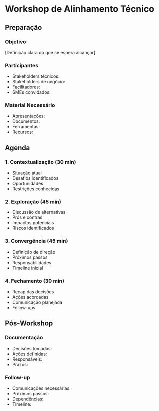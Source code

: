 # Workshop de Alinhamento Técnico

## Preparação
### Objetivo
[Definição clara do que se espera alcançar]

### Participantes
- Stakeholders técnicos:
- Stakeholders de negócio:
- Facilitadores:
- SMEs convidados:

### Material Necessário
- Apresentações:
- Documentos:
- Ferramentas:
- Recursos:

## Agenda
### 1. Contextualização (30 min)
- Situação atual
- Desafios identificados
- Oportunidades
- Restrições conhecidas

### 2. Exploração (45 min)
- Discussão de alternativas
- Prós e contras
- Impactos potenciais
- Riscos identificados

### 3. Convergência (45 min)
- Definição de direção
- Próximos passos
- Responsabilidades
- Timeline inicial

### 4. Fechamento (30 min)
- Recap das decisões
- Ações acordadas
- Comunicação planejada
- Follow-ups

## Pós-Workshop
### Documentação
- Decisões tomadas:
- Ações definidas:
- Responsáveis:
- Prazos:

### Follow-up
- Comunicações necessárias:
- Próximos passos:
- Dependências:
- Timeline: